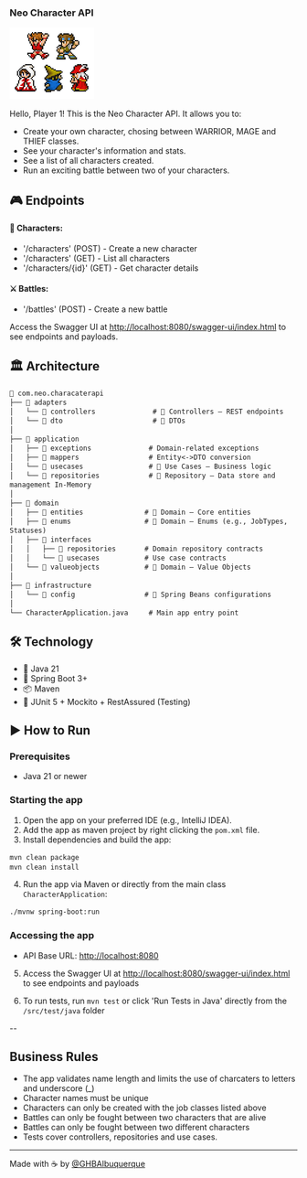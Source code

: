 ### Neo Character API

![classes.png](misc%2Fclasses.png)

Hello, Player 1!
This is the Neo Character API. It allows you to:
* Create your own character, chosing between WARRIOR, MAGE and THIEF classes.
* See your character's information and stats.
* See a list of all characters created.
* Run an exciting battle between two of your characters.


## 🎮 Endpoints

#### 🧝  Characters:

- '/characters' (POST) - Create a new character
- '/characters' (GET) - List all characters
- '/characters/{id}' (GET) - Get character details

#### ⚔️ Battles:

- '/battles' (POST) - Create a new battle 

Access the Swagger UI at [http://localhost:8080/swagger-ui/index.html](http://localhost:8080/swagger-ui/index.html) to see endpoints and payloads.

## 🏛️ Architecture

```
📁 com.neo.characaterapi
├── 📁 adapters
│   └── 📁 controllers              # 🔹 Controllers – REST endpoints
│   └── 📁 dto                      # 🔹 DTOs
│
├── 📁 application
│   ├── 📁 exceptions              # Domain-related exceptions
│   ├── 📁 mappers                 # Entity<->DTO conversion
│   └── 📁 usecases                # 🔹 Use Cases – Business logic
│   └── 📁 repositories            # 🔹 Repository – Data store and management In-Memory
│
├── 📁 domain
│   ├── 📁 entities               # 🔹 Domain – Core entities
│   ├── 📁 enums                  # 🔹 Domain – Enums (e.g., JobTypes, Statuses)
│   ├── 📁 interfaces
│   │   ├── 📁 repositories       # Domain repository contracts
│   │   └── 📁 usecases           # Use case contracts
│   └── 📁 valueobjects           # 🔹 Domain – Value Objects 
│ 
├── 📁 infrastructure
│   └── 📁 config                 # 🔹 Spring Beans configurations
│
└── CharacterApplication.java     # Main app entry point
```

## 🛠 Technology

- 🧠 Java 21
- 🌱 Spring Boot 3+
- 📦 Maven
- 🧪 JUnit 5 + Mockito + RestAssured (Testing)

## ▶️ How to Run

### Prerequisites

- Java 21 or newer

### Starting the app

1. Open the app on your preferred IDE (e.g., IntelliJ IDEA).
2. Add the app as maven project by right clicking the `pom.xml` file.
3. Install dependencies and build the app:

```bash
mvn clean package
mvn clean install 
```

4. Run the app via Maven or directly from the main class `CharacterApplication`:

```bash
./mvnw spring-boot:run
```

### Accessing the app

- API Base URL: [http://localhost:8080](http://localhost:8080)

5. Access the Swagger UI at [http://localhost:8080/swagger-ui/index.html](http://localhost:8080/swagger-ui/index.html) to see endpoints and payloads

6. To run tests, run `mvn test` or click 'Run Tests in Java' directly from the `/src/test/java` folder

--

## Business Rules

- The app validates name length and limits the use of charcaters to letters and underscore (_)
- Character names must be unique
- Characters can only be created with the job classes listed above
- Battles can only be fought between two characters that are alive
- Battles can only be fought between two different characters
- Tests cover controllers, repositories and use cases.

---

Made with ☕  by [@GHBAlbuquerque](https://github.com/GHBAlbuquerque)
